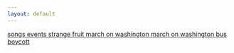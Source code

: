 ```yaml
---
layout: default
---
```


<a href="/explore-songs" >songs </a>
<a href="/explore-events" >events </a>
<a href="/strangefruit" >strange fruit </a>
<a href="/marchonwashington" >march on washington  </a>
<a href="/marchonwashington2" >march on washington  </a>
<a href="/montgomerybusboycott"> bus boycott </a>